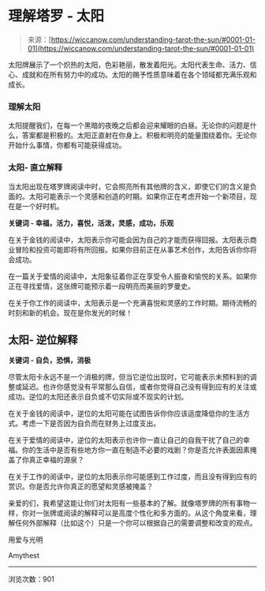 <!--yml

类别：未分类

日期：2024-06-12 20:04:23

-->

# 理解塔罗 - 太阳

> 来源：[https://wiccanow.com/understanding-tarot-the-sun/#0001-01-01](https://wiccanow.com/understanding-tarot-the-sun/#0001-01-01)

太阳牌展示了一个炽热的太阳，色彩艳丽，散发着阳光。太阳代表生命、活力、信心、成就和在所有努力中的成功。太阳的赐予性质意味着在各个领域都充满乐观和成长。

### 理解太阳

太阳提醒我们，在每一个黑暗的夜晚之后都会迎来耀眼的白昼。无论你的问题是什么，答案都是积极的。太阳正直射在你身上。积极和明亮的能量围绕着你。无论你开始什么事情，你都有可能获得成功。

### 太阳- 直立解释

当太阳出现在塔罗牌阅读中时，它会照亮所有其他牌的含义，即使它们的含义是负面的。太阳可能表示一个灵感和创造的时期。如果你正在考虑开始一个新项目，现在是一个好时机。

**关键词 - 幸福，活力，喜悦，活泼，灵感，成功，乐观**

在关于金钱的阅读中，太阳表示你可能会因为自己的才能而获得回报。太阳表示商业冒险和投资可能即将有所回报。如果你目前正在从事艺术创作，太阳告诉你你将会成功。

在一篇关于爱情的阅读中，太阳象征着你正在享受令人振奋和愉悦的关系。如果你正在寻找爱情，这张牌可能预示着一段明亮而美丽的罗曼史。

在关于你工作的阅读中，太阳表示是一个充满喜悦和灵感的工作时期。期待流畅的时刻和新的机会。现在是你发光的时候！

## 太阳- 逆位解释

**关键词 - 自负，恐惧，消极**

尽管太阳卡永远不是一个消极的牌，但当它逆位出现时，它可能表示未预料到的调整或延迟。也许你感觉没有平常那么自信，或者你觉得自己没有得到应有的关注或成功。逆位的太阳还表示自负或不切实际或不现实的计划。

在关于金钱的阅读中，逆位的太阳可能在试图告诉你你应该适度降低你的生活方式。考虑一下是否因为自负而在财务上过度支出。

在关于爱情的阅读中，逆位的太阳表示也许你一直让自己的自我干扰了自己的幸福。你的生活中是否有些地方你一直在制造不必要的戏剧？你是否允许表面因素掩盖了你真正幸福的源泉？

在关于工作的阅读中，逆位的太阳表示你可能感到工作过度，而且没有得到应有的赏识。你是否允许你真正的愿望和灵感被掩盖？

亲爱的们，我希望这能让你们对太阳有一些基本的了解。就像塔罗牌的所有事物一样，你对一张牌或阅读的解释可以是高度个性化和多方面的。从这个角度来看，理解任何外部解释（比如这个）只是一个你可以根据自己的需要调整和改变的观点。

用爱与光明

Amythest

* * *

浏览次数：901
